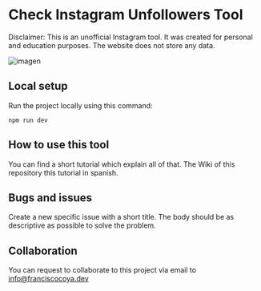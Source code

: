 # Check Instagram Unfollowers Tool
Disclaimer: This is an unofficial Instagram tool. It was created for personal and education purposes. The website does not store any data. 

![imagen](https://github.com/franciscocoya/instagram-unfollow/assets/56480356/b7e31c83-eb7e-45bb-8fea-2fcc6746ccbf)

## Local setup

Run the project locally using this command:
```shell
npm run dev
```

## How to use this tool

You can find a short tutorial which explain all of that. The Wiki of this repository this tutorial in spanish.

## Bugs and issues

Create a new specific issue with a short title. The body should be as descriptive as possible to solve the problem.

## Collaboration

You can request to collaborate to this project via email to info@franciscocoya.dev
